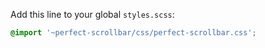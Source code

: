 Add this line to your global `styles.scss`:
```css
@import '~perfect-scrollbar/css/perfect-scrollbar.css';
```

